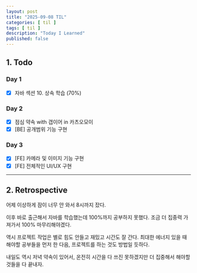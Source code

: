 ```yaml
---
layout: post
title: "2025-09-08 TIL"
categories: [ til ]
tags: [ til ]
description: "Today I Learned"
published: false
---
```


## 1. Todo

### Day 1

- [x] 자바 섹션 10. 상속 학습 (70%)

### Day 2

- [x] 점심 약속 with 갭이어 in 카츠오모이
- [x] [BE] 공개범위 기능 구현

### Day 3

- [x] [FE] 카메라 및 이미지 기능 구현
- [x] [FE] 전체적인 UI/UX 구현

---

## 2. Retrospective

어제 이상하게 잠이 너무 안 와서 8시까지 잤다.

이후 바로 출근해서 자바를 학습했는데 100%까지 공부하지 못했다. 조금 더 집중력 가져가서 100% 마무리해야겠다.

역시 프로젝트 작업은 별로 힘도 안들고 재밌고 시간도 잘 간다. 최대한 에너지 있을 때 해야할 공부들을 먼저 한 다음, 프로젝트를 하는 것도 방법일 듯하다.

내일도 역시 저녁 약속이 있어서, 온전히 시간을 다 쓰진 못하겠지만 더 집중해서 해야할 것들을 다 끝내자.

